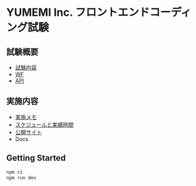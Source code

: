 # YUMEMI Inc. フロントエンドコーディング試験

## 試験概要

- [試験内容](https://yumemi.notion.site/0e9ef27b55704d7882aab55cc86c999d)
- [WF](https://yumemi.notion.site/ab4a837f8e764dffb0fc93c7b1387af7)
- [API](https://yumemi-frontend-engineer-codecheck-api.vercel.app/api-doc)

## 実施内容

- [実施メモ](https://zenn.dev/soma3134/scraps/c72e4d98adae72)
- [スケジュールと実績時間](https://docs.google.com/spreadsheets/d/1mCIdCQEmrdYK3PpxnrQxp0zwLRhffP5v7qkWHFOHIlI/edit?gid=567468278#gid=567468278)
- [公開サイト](https://yumemi-population-stats.netlify.app/)
- Docs

## Getting Started

```sh
npm ci
npm run dev
```
